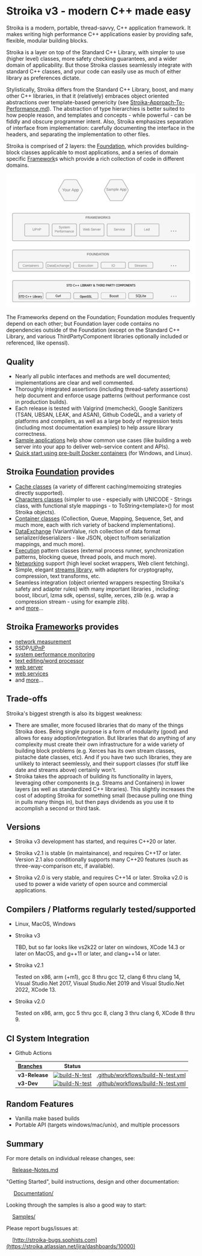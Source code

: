 ﻿# Stroika v3 - modern C++ made easy

Stroika is a modern, portable, thread-savvy, C++ application framework. It makes writing high performance C++ applications easier by providing safe, flexible, modular building blocks.

Stroika is a layer on top of the Standard C++ Library, with simpler to use (higher level) classes, more safety checking guarantees, and a wider domain of applicability. But those Stroika classes seamlessly integrate with standard C++ classes, and your code can easily use as much of either library as preferences dictate.

Stylistically, Stroika differs from the Standard C++ Library, boost, and many other C++ libraries, in that it (relatively) embraces object oriented abstractions over template-based genericity (see [Stroika-Approach-To-Performance.md](Documentation/Stroika-Approach-To-Performance.md)). The abstraction of type hierarchies is better suited to how people reason, and templates and concepts - while powerful - can be fiddly and obscure programmer intent. Also, Stroika emphasizes separation of interface from implementation: carefully documenting the interface in the headers, and separating the implementation to other files.

Stroika is comprised of 2 layers: the [Foundation](Library/Sources/Stroika/Foundation/), which provides building-block classes applicable to most applications, and a series of domain specific [Framework](Library/Sources/Stroika/Frameworks/)s which provide a rich collection of code in different domains.

![alt text](Documentation/Images/AppLayersBlockDiagram.png "Title")

The Frameworks depend on the Foundation; Foundation modules frequently depend on each other; but Foundation layer code contains no dependencies outside of the Foundation (except on the Standard C++ Library, and various ThirdPartyComponent libraries optionally included or referenced, like openssl).

## Quality

- Nearly all public interfaces and methods are well documented; implementations are clear and well commented.
- Thoroughly integrated assertions (including thread-safety assertions) help document and enforce usage patterns (without performance cost in production builds).
- Each release is tested with Valgrind (memcheck), Google Sanitizers (TSAN, UBSAN, LEAK, and ASAN), Github CodeQL, and a variety of platforms and compilers, as well as a large body of regression tests (including most documentation examples) to help assure library correctness.
- [Sample applications](Samples/) help show common use cases (like building a web server into your app to deliver web-service content and APIs).
- [Quick start using pre-built Docker containers](Documentation/Building%20Stroika.md#build-with-docker) (for Windows, and Linux).

## Stroika [Foundation](Library/Sources/Stroika/Foundation/) provides

- [Cache classes](Library/Sources/Stroika/Foundation/Cache/) (a variety of different caching/memoizing strategies directly supported).
- [Characters classes](Library/Sources/Stroika/Foundation/Characters/) (simpler to use - especially with UNICODE - Strings class, with functional style mappings - to ToString\<template\>() for most Stroika objects).
- [Container classes](Library/Sources/Stroika/Foundation/Containers/) (Collection, Queue, Mapping, Sequence, Set, and much more, each with rich variety of backend implementations).
- [DataExchange](Library/Sources/Stroika/Foundation/DataExchange/) (VariantValue, rich collection of data format serializer/deserializers - like JSON, object to/from serialization mappings, and much more).
- [Execution](Library/Sources/Stroika/Foundation/Execution/) pattern classes (external process runner, synchronization patterns, blocking queue, thread pools, and much more).
- [Networking](Library/Sources/Stroika/Foundation/IO/Network/) support (high level socket wrappers, Web client fetching).
- Simple, elegant [streams library](Library/Sources/Stroika/Foundation/Streams/), with adapters for cryptography, compression, text transforms, etc.
- Seamless integration (object oriented wrappers respecting Stroika's safety and adapter rules) with many important libraries , including: boost, libcurl, lzma sdk, openssl, sqlite, xerces, zlib (e.g. wrap a compression stream - using for example zlib).
- and [more](Library/Sources/Stroika/Foundation/)...

## Stroika [Framework](Library/Sources/Stroika/Frameworks/)s provides

- [network measurement](Library/Sources/Stroika/Frameworks/NetworkMonitor/)
- SSDP/[UPnP](Library/Sources/Stroika/Frameworks/UPnP/)
- [system performance monitoring](Library/Sources/Stroika/Frameworks/SystemPerformance/)
- [text editing/word processor](Library/Sources/Stroika/Frameworks/Led/)
- [web server](Library/Sources/Stroika/Frameworks/WebServer/)
- [web services](Library/Sources/Stroika/Frameworks/WebService/)
- and [more](Library/Sources/Stroika/Frameworks/)...

## Trade-offs

Stroika's biggest strength is also its biggest weakness:

- There are smaller, more focused libraries that do many of the things Stroika does. Being single purpose is a form of modularity (good) and allows for easy adoption/integration. But libraries that do anything of any complexity must create their own infrastructure for a wide variety of building block problems (e.g. Xerces has its own stream classes, pistache date classes, etc). And if you have two such libraries, they are unlikely to interact seemlessly, and their support classes (for stuff like date and streams above) certainly won't.
- Stroika takes the approach of building its functionality in layers, leveraging other components (e.g. Streams and Containers) in lower layers (as well as standardized C++ libraries). This slightly increases the cost of adopting Stroika for something small (because pulling one thing in pulls many things in), but then pays dividends as you use it to accomplish a second or third task.

## Versions

- Stroika v3 development has started, and requires C++20 or later.

- Stroika v2.1 is stable (in maintainance), and requires C++17 or later. Version 2.1 also conditionally supports many C++20 features (such as three-way-comparison etc, if available).

- Stroika v2.0 is very stable, and requires C++14 or later. Stroika v2.0 is used to power a wide variety of open source and commercial applications.

## Compilers / Platforms regularly tested/supported

- Linux, MacOS, Windows

- Stroika v3

  TBD, but so far looks like vs2k22 or later on windows, XCode 14.3 or later on MacOS, and g++11 or later, and clang++14 or later.

- Stroika v2.1

  Tested on x86, arm (+m1), gcc 8 thru gcc 12, clang 6 thru clang 14, Visual Studio.Net 2017, Visual Studio.Net 2019 and Visual Studio.Net 2022, XCode 13.

- Stroika v2.0

  Tested on x86, arm, gcc 5 thru gcc 8, clang 3 thru clang 6, XCode 8 thru 9.

## CI System Integration

- Github Actions

  | [Branches](https://github.com/SophistSolutions/Stroika) |                                                                                                                               Status                                                                                                                                |                                                                                                    |
  | :------------------------------------------------------ | :-----------------------------------------------------------------------------------------------------------------------------------------------------------------------------------------------------------------------------------------------------------------: | :------------------------------------------------------------------------------------------------- |
  | **v3-Release**                                        | [![build-N-test](https://github.com/SophistSolutions/Stroika/workflows/build-N-test/badge.svg?branch=v3-Release)](https://github.com/SophistSolutions/Stroika/actions?query=workflow%3Abuild-N-test+branch%3Av3-Release) | [.github/workflows/build-N-test.yml](.github/workflows/build-N-test.yml) |
  | **v3-Dev**                                            |           [![build-N-test](https://github.com/SophistSolutions/Stroika/workflows/build-N-test/badge.svg?branch=v3-Dev)](https://github.com/SophistSolutions/Stroika/actions?query=workflow%3Abuild-N-test+branch%3Av3-Dev)           | [.github/workflows/build-N-test.yml](.github/workflows/build-N-test.yml)         |

## Random Features

- Vanilla make based builds
- Portable API (targets windows/mac/unix), and multiple processors

## Summary

For more details on individual release changes, see:

&nbsp;&nbsp;&nbsp;&nbsp;[Release-Notes.md](Release-Notes.md)

"Getting Started", build instructions, design and other documentation:

&nbsp;&nbsp;&nbsp;&nbsp; [Documentation/](Documentation/)

Looking through the samples is also a good way to start:

&nbsp;&nbsp;&nbsp;&nbsp;[Samples/](Samples/)

Please report bugs/issues at:

&nbsp;&nbsp;&nbsp;&nbsp;[http://stroika-bugs.sophists.com](https://stroika.atlassian.net/jira/dashboards/10000)
